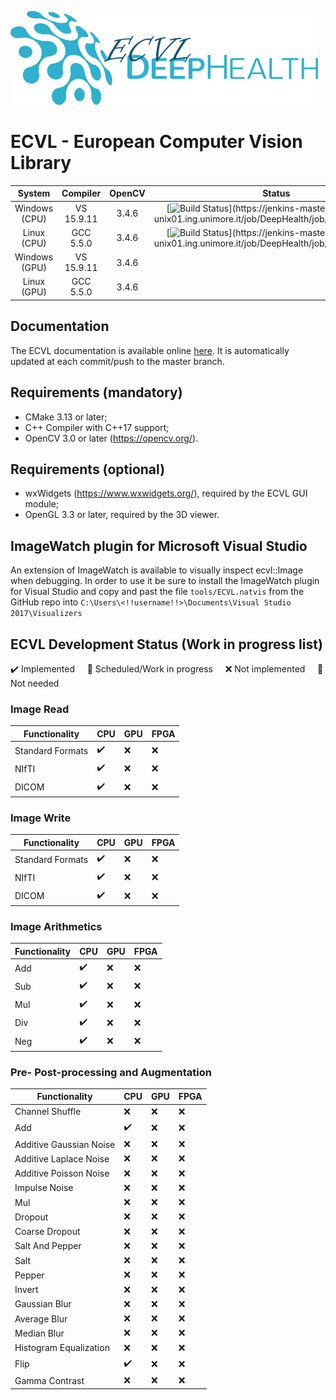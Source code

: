 
![ECVL](doc/logo/DEEPHEALTH_doxygen_logo_reduced.png)
# ECVL - European Computer Vision Library 

| System  |  Compiler  | OpenCV | Status | 
|:-------:|:----------:|:------:|:------:|
| Windows (CPU) | VS 15.9.11 | 3.4.6  |[![Build Status](https://jenkins-master-deephealth-unix01.ing.unimore.it/badge/job/DeepHealth/job/ecvl/job/master/windows_end?)](https://jenkins-master-deephealth-unix01.ing.unimore.it/job/DeepHealth/job/ecvl/job/master/)        |
| Linux (CPU)   | GCC 5.5.0  | 3.4.6  |[![Build Status](https://jenkins-master-deephealth-unix01.ing.unimore.it/badge/job/DeepHealth/job/ecvl/job/master/linux_end?)](https://jenkins-master-deephealth-unix01.ing.unimore.it/job/DeepHealth/job/ecvl/job/master/)        |
| Windows (GPU) | VS 15.9.11 | 3.4.6  |        |
| Linux (GPU)   | GCC 5.5.0  | 3.4.6  |        |


## Documentation

The ECVL documentation is available online [here](http://imagelab.ing.unimore.it/ecvl/). It is automatically updated at each commit/push to the master branch.

## Requirements (mandatory)
- CMake 3.13 or later;
- C++ Compiler with C++17 support;
- OpenCV 3.0 or later (https://opencv.org/).

## Requirements (optional)

- wxWidgets (https://www.wxwidgets.org/), required by the ECVL GUI module;
- OpenGL 3.3 or later, required by the 3D viewer.

## ImageWatch plugin for Microsoft Visual Studio

An extension of ImageWatch is available to visually inspect ecvl::Image when debugging. In order to use it be sure to install the ImageWatch plugin for Visual Studio and copy and past the file ```tools/ECVL.natvis``` from the GitHub repo into ```C:\Users\<!!username!!>\Documents\Visual Studio 2017\Visualizers```

## ECVL Development Status (Work in progress list)

:heavy_check_mark: Implemented &nbsp; &nbsp; :large_blue_circle: Scheduled/Work in progress &nbsp; &nbsp; :x: Not implemented &nbsp; &nbsp; :no_entry_sign: Not needed

### Image Read
| Functionality | CPU | GPU | FPGA |
|--|--|--|--|
| Standard Formats | :heavy_check_mark: | :x: | :x: |
| NIfTI | :heavy_check_mark: | :x: | :x: |
| DICOM | :heavy_check_mark: | :x: | :x: |

### Image Write
| Functionality | CPU | GPU | FPGA |
|--|--|--|--|
| Standard Formats | :heavy_check_mark: | :x: | :x: |
| NIfTI | :heavy_check_mark: | :x: | :x: |
| DICOM | :heavy_check_mark: | :x: | :x: |


### Image Arithmetics
| Functionality | CPU | GPU | FPGA |
|--|--|--|--|
| Add | :heavy_check_mark: | :x: | :x: |
| Sub | :heavy_check_mark: | :x: | :x: |
| Mul | :heavy_check_mark: | :x: | :x: |
| Div | :heavy_check_mark: | :x: | :x: |
| Neg | :heavy_check_mark: | :x: | :x: |


### Pre- Post-processing and Augmentation
| Functionality | CPU | GPU | FPGA |
|--|--|--|--|
| Channel Shuffle | :x: | :x: | :x: |
| Add | :heavy_check_mark: | :x: | :x: |
| Additive Gaussian Noise | :x: | :x: | :x: |
| Additive Laplace Noise | :x: | :x: | :x: |
| Additive Poisson Noise | :x: | :x: | :x: |
| Impulse Noise | :x: | :x: | :x: |
| Mul | :x: | :x: | :x: |
| Dropout | :x: | :x: | :x: |
| Coarse Dropout | :x: | :x: | :x: |
| Salt And Pepper | :x: | :x: | :x: |
| Salt | :x: | :x: | :x: |
| Pepper | :x: | :x: | :x: |
| Invert | :x: | :x: | :x: |
| Gaussian Blur | :x: | :x: | :x: |
| Average Blur | :x: | :x: | :x: |
| Median Blur | :x: | :x: | :x: |
| Histogram Equalization | :x: | :x: | :x: |
| Flip | :heavy_check_mark: | :x: | :x: |
| Gamma Contrast | :x: | :x: | :x: |





